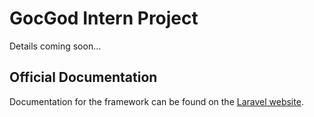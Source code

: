 # GocGod Intern Project

Details coming soon...

## Official Documentation

Documentation for the framework can be found on the [Laravel website](http://laravel.com/docs).